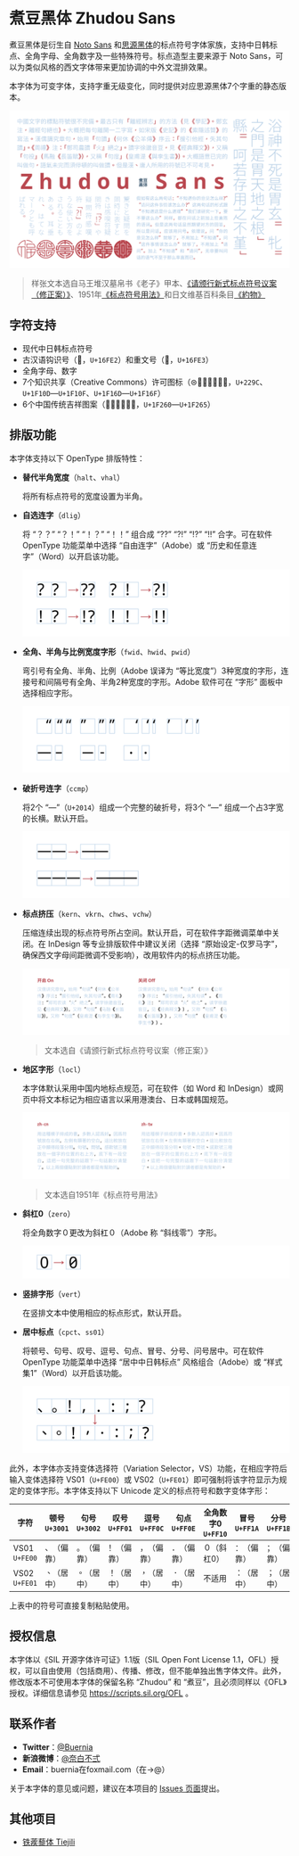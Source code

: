 # 煮豆黑体 Zhudou Sans

煮豆黑体是衍生自 [Noto Sans](https://github.com/googlefonts/noto-fonts) 和[思源黑体](https://github.com/adobe-fonts/source-han-sans)的标点符号字体家族，支持中日韩标点、全角字母、全角数字及一些特殊符号。标点造型主要来源于 Noto Sans，可以为类似风格的西文字体带来更加协调的中外文混排效果。

本字体为可变字体，支持字重无级变化，同时提供对应思源黑体7个字重的静态版本。

![样张](images/Sample.svg)

> 样张文本选自马王堆汉墓帛书《老子》甲本、[《请颁行新式标点符号议案（修正案）》](https://zh.wikisource.org/wiki/%E8%AB%8B%E9%A0%92%E8%A1%8C%E6%96%B0%E5%BC%8F%E6%A8%99%E9%BB%9E%E7%AC%A6%E8%99%9F%E8%AD%B0%E6%A1%88%EF%BC%88%E4%BF%AE%E6%AD%A3%E6%A1%88%EF%BC%89)、1951年[《标点符号用法》](https://zh.wikisource.org/wiki/%E6%A8%99%E9%BB%9E%E7%AC%A6%E8%99%9F%E7%94%A8%E6%B3%95_(1951%E5%B9%B4))和日文维基百科条目[《約物》](https://ja.wikipedia.org/w/index.php?title=%E7%B4%84%E7%89%A9&oldid=86255058)

## 字符支持

* 现代中日韩标点符号
* 古汉语钩识号（𖿢，`U+16FE2`）和重文号（𖿣，`U+16FE3`）
* 全角字母、数字
* 7个知识共享（Creative Commons）许可图标（⊜🄍🄎🄏🅭🅮🅯，`U+229C`、`U+1F10D`—`U+1F10F`、`U+1F16D`—`U+1F16F`）
* 6个中国传统吉祥图案（🉠🉡🉢🉣🉤🉥，`U+1F260`—`U+1F265`）

## 排版功能

本字体支持以下 OpenType 排版特性：

* **替代半角宽度**（`halt`、`vhal`）

  将所有标点符号的宽度设置为半角。

* **自选连字**（`dlig`）

  将 “？？” “？！” “！？” “！！” 组合成 “⁇” “⁈” “⁉” “‼” 合字。可在软件 OpenType 功能菜单中选择 “自由连字”（Adobe）或 “历史和任意连字”（Word）以开启该功能。

  ![dlig](images/dlig.svg)

* **全角、半角与比例宽度字形**（`fwid`、`hwid`、`pwid`）

  弯引号有全角、半角、比例（Adobe 误译为 “等比宽度”）3种宽度的字形，连接号和间隔号有全角、半角2种宽度的字形。Adobe 软件可在 “字形” 面板中选择相应字形。

  ![fwid hwid pwid](images/fwid-hwid-pwid.svg)

* **破折号连字**（`ccmp`）

  将2个 “—”（`U+2014`）组成一个完整的破折号，将3个 “—” 组成一个占3字宽的长横。默认开启。

  ![ccmp](images/ccmp.svg)

* **标点挤压**（`kern`、`vkrn`、`chws`、`vchw`）

  压缩连续出现的标点符号所占空间。默认开启，可在软件字距微调菜单中关闭。在 InDesign 等专业排版软件中建议关闭（选择 “原始设定-仅罗马字”，确保西文字母间距微调不受影响），改用软件内的标点挤压功能。

  ![chws](images/chws.svg)

  > 文本选自《请颁行新式标点符号议案（修正案）》

* **地区字形**（`locl`）

  本字体默认采用中国内地标点规范，可在软件（如 Word 和 InDesign）或网页中将文本标记为相应语言以采用港澳台、日本或韩国规范。

  ![locl](images/locl.svg)

  > 文本选自1951年《标点符号用法》

* **斜杠0**（`zero`）

  将全角数字０更改为斜杠０︀（Adobe 称 “斜线零”）字形。

  ![zero](images/zero.svg)

* **竖排字形**（`vert`）

  在竖排文本中使用相应的标点形式，默认开启。

* **居中标点**（`cpct`、`ss01`）

  将顿号、句号、叹号、逗号、句点、冒号、分号、问号居中。可在软件 OpenType 功能菜单中选择 “居中中日韩标点” 风格组合（Adobe）或 “样式集1”（Word）以开启该功能。
  
  ![cpct](images/cpct.svg)

此外，本字体亦支持变体选择符（Variation Selector，VS）功能，在相应字符后输入变体选择符 VS01（`U+FE00`）或 VS02（`U+FE01`）即可强制将该字符显示为规定的变体字形。本字体支持以下 Unicode 定义的标点符号和数字变体字形：

| 字符          | 顿号`U+3001` | 句号`U+3002` | 叹号`U+FF01` | 逗号`U+FF0C` | 句点`U+FF0E` | 全角数字0 `U+FF10` | 冒号`U+FF1A` | 分号`U+FF1B` | 问号`U+FF1F` |
| -------- | ---------- | ---------- | ---------- | ---------- | ---------- | ----------- | ---------- | ---------- | ---------- |
| VS01 `U+FE00` | 、︀（偏靠） | 。︀（偏靠） | ！︀（偏靠） | ，︀（偏靠） | ．︀（偏靠） | ０︀（斜杠0） | ：︀（偏靠） | ；︀（偏靠） | ？︀（偏靠） |
| VS02 `U+FE01` | 、︁（居中） | 。︁（居中） | ！︁（居中） | ，︁（居中） | ．︁（居中） | 不适用 | ：︁（居中） | ；︁（居中） | ？︁（居中） |

上表中的符号可直接复制粘贴使用。

## 授权信息

本字体以《SIL 开源字体许可证》1.1版（SIL Open Font License 1.1，OFL）授权，可以自由使用（包括商用）、传播、修改，但不能单独出售字体文件。此外，修改版本不可使用本字体的保留名称 “Zhudou” 和 “煮豆”，且必须同样以《OFL》授权。详细信息请参见 https://scripts.sil.org/OFL 。

## 联系作者

* **Twitter**：[@Buernia](https://twitter.com/Buernia)
* **新浪微博**：[@奈白不弍](https://weibo.com/p/1005055835431520)
* **Email**：buernia在foxmail.com（在→@）

关于本字体的意见或问题，建议在本项目的 [Issues 页面](https://github.com/Buernia/Zhudou-Sans/issues)提出。

## 其他项目

* [铁蒺藜体 Tiejili](https://github.com/Buernia/Tiejili)

